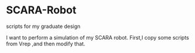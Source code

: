 # SCARA-Robot
scripts for my graduate design

I want to perform a simulation of my SCARA robot.
First,I copy some scripts from Vrep ,and then modify that.
